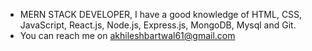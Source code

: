 - MERN STACK DEVELOPER, I have a good knowledge of HTML, CSS, JavaScript, React.js, Node.js, Express.js, MongoDB, Mysql and Git.
- You can reach me on akhileshbartwal61@gmail.com

<!---
akhilesh7bartwal/akhilesh7bartwal is a ✨ special ✨ repository because its `README.md` (this file) appears on your GitHub profile.
You can click the Preview link to take a look at your changes.
--->
